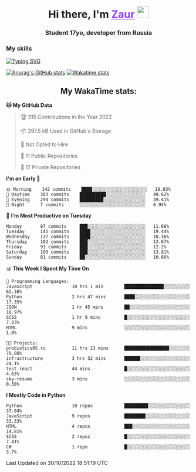 <h1 align="center">
    Hi there, I'm 
    <a href="https://t.me/skyguy" target="_blank" style="color: #8C43EA">Zaur</a>
    <img src="https://github.com/blackcater/blackcater/raw/main/images/Hi.gif" height="32">
</h1>

<h3 align="center">
    Student 17yo, developer from Russia
</h3>  

### **My skills**
[![Typing SVG](https://readme-typing-svg.herokuapp.com?font=Oxanium&duration=3000&pause=1500&color=8C43EA&height=30&lines=Python:+FastAPI,+Flask,+Aiogram,+Telethon;SQL:+PostgreSQL,+SQLite;Javascript:+React.js;HTML,+CSS+(SCSS))](https://git.io/typing-svg)

[![Anurag's GitHub stats](https://github-readme-stats.vercel.app/api?username=mrskyguy&hide_title=true&count_private=true&show_icons=true&title_color=8C43EA&icon_color=BE57EA&bg_color=30,191919,341b56&text_color=B1B1B1&border_radius=10&hide_border=true)](https://github.com/anuraghazra/github-readme-stats)
[![Wakatime stats](https://github-readme-stats.vercel.app/api/wakatime?username=skyguy&hide_title=true&show_icons=true&title_color=8C43EA&icon_color=BE57EA&bg_color=30,191919,341b56&text_color=B1B1B1&border_radius=10&hide_border=true)](https://github.com/anuraghazra/github-readme-stats)


<h2 align="center"> My WakaTime stats: </h2>

<!--START_SECTION:waka-->
**🐱 My GitHub Data** 

> 🏆 315 Contributions in the Year 2022
 > 
> 📦 297.5 kB Used in GitHub's Storage 
 > 
> 🚫 Not Opted to Hire
 > 
> 📜 11 Public Repositories 
 > 
> 🔑 17 Private Repositories  
 > 
**I'm an Early 🐤** 

```text
🌞 Morning    142 commits    ████░░░░░░░░░░░░░░░░░░░░░   19.03% 
🌆 Daytime    303 commits    ██████████░░░░░░░░░░░░░░░   40.62% 
🌃 Evening    294 commits    █████████░░░░░░░░░░░░░░░░   39.41% 
🌙 Night      7 commits      ░░░░░░░░░░░░░░░░░░░░░░░░░   0.94%

```
📅 **I'm Most Productive on Tuesday** 

```text
Monday       87 commits     ███░░░░░░░░░░░░░░░░░░░░░░   11.66% 
Tuesday      145 commits    ████░░░░░░░░░░░░░░░░░░░░░   19.44% 
Wednesday    137 commits    ████░░░░░░░░░░░░░░░░░░░░░   18.36% 
Thursday     102 commits    ███░░░░░░░░░░░░░░░░░░░░░░   13.67% 
Friday       91 commits     ███░░░░░░░░░░░░░░░░░░░░░░   12.2% 
Saturday     103 commits    ███░░░░░░░░░░░░░░░░░░░░░░   13.81% 
Sunday       81 commits     ██░░░░░░░░░░░░░░░░░░░░░░░   10.86%

```


📊 **This Week I Spent My Time On** 

```text
💬 Programming Languages: 
JavaScript               10 hrs 1 min        ███████████████░░░░░░░░░░   62.36% 
Python                   2 hrs 47 mins       ████░░░░░░░░░░░░░░░░░░░░░   17.35% 
JSON                     1 hr 45 mins        ██░░░░░░░░░░░░░░░░░░░░░░░   10.97% 
SCSS                     1 hr 9 mins         █░░░░░░░░░░░░░░░░░░░░░░░░   7.23% 
HTML                     9 mins              ░░░░░░░░░░░░░░░░░░░░░░░░░   1.0%

🐱‍💻 Projects: 
probiotics05.ru          11 hrs 23 mins      █████████████████░░░░░░░░   70.88% 
infrastructure           3 hrs 52 mins       ██████░░░░░░░░░░░░░░░░░░░   24.1% 
test-react               44 mins             █░░░░░░░░░░░░░░░░░░░░░░░░   4.63% 
sky-resume               3 mins              ░░░░░░░░░░░░░░░░░░░░░░░░░   0.38%

```

**I Mostly Code in Python** 

```text
Python                   10 repos            █████████░░░░░░░░░░░░░░░░   37.04% 
JavaScript               9 repos             ████████░░░░░░░░░░░░░░░░░   33.33% 
HTML                     4 repos             ███░░░░░░░░░░░░░░░░░░░░░░   14.81% 
SCSS                     2 repos             █░░░░░░░░░░░░░░░░░░░░░░░░   7.41% 
C#                       1 repo              █░░░░░░░░░░░░░░░░░░░░░░░░   3.7%

```



 Last Updated on 30/10/2022 18:51:19 UTC
<!--END_SECTION:waka-->
